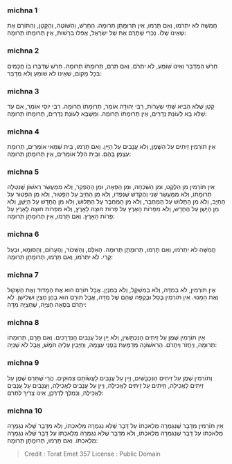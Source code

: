 
### michna 1
חֲמִשָּׁה לֹא יִתְרֹמוּ, וְאִם תָּרְמוּ, אֵין תְּרוּמָתָן תְּרוּמָה. הַחֵרֵשׁ, וְהַשּׁוֹטֶה, וְהַקָּטָן, וְהַתּוֹרֵם אֶת שֶׁאֵינוֹ שֶׁלּוֹ. נָכְרִי שֶׁתָּרַם אֶת שֶׁל יִשְׂרָאֵל, אֲפִלּוּ בִרְשׁוּת, אֵין תְּרוּמָתוֹ תְרוּמָה:

### michna 2
חֵרֵשׁ הַמְדַבֵּר וְאֵינוֹ שׁוֹמֵעַ, לֹא יִתְרֹם. וְאִם תָּרַם, תְּרוּמָתוֹ תְרוּמָה. חֵרֵשׁ שֶׁדִּבְּרוּ בוֹ חֲכָמִים בְּכָל מָקוֹם, שֶׁאֵינוֹ לֹא שׁוֹמֵעַ וְלֹא מְדַבֵּר:

### michna 3
קָטָן שֶׁלֹּא הֵבִיא שְׁתֵּי שְׂעָרוֹת, רַבִּי יְהוּדָה אוֹמֵר, תְּרוּמָתוֹ תְרוּמָה. רַבִּי יוֹסֵי אוֹמֵר, אִם עַד שֶׁלֹּא בָא לְעוֹנַת נְדָרִים, אֵין תְּרוּמָתוֹ תְרוּמָה. וּמִשֶׁבָּא לְעוֹנַת נְדָרִים, תְּרוּמָתוֹ תְרוּמָה:

### michna 4
אֵין תּוֹרְמִין זֵיתִים עַל הַשֶּׁמֶן, וְלֹא עֲנָבִים עַל הַיָּיִן. וְאִם תָּרְמוּ, בֵּית שַׁמַּאי אוֹמְרִים, תְּרוּמַת עַצְמָן בָּהֶם. וּבֵית הִלֵּל אוֹמְרִים, אֵין תְּרוּמָתָן תְּרוּמָה:

### michna 5
אֵין תּוֹרְמִין מִן הַלֶּקֶט, וּמִן הַשִּׁכְחָה, וּמִן הַפֵּאָה, וּמִן הַהֶפְקֵר, וְלֹא מִמַּעֲשֵׂר רִאשׁוֹן שֶׁנִּטְּלָה תְּרוּמָתוֹ, וְלֹא מִמַּעֲשֵׂר שֵׁנִי וְהֶקְדֵּשׁ שֶׁנִּפְדּוּ, וְלֹא מִן הַחַיָּב עַל הַפָּטוּר, וְלֹא מִן הַפָּטוּר עַל הַחַיָּב, וְלֹא מִן הַתָּלוּשׁ עַל הַמְחֻבָּר, וְלֹא מִן הַמְחֻבָּר עַל הַתָּלוּשׁ, וְלֹא מִן הֶחָדָשׁ עַל הַיָּשָׁן, וְלֹא מִן הַיָּשָׁן עַל הֶחָדָשׁ, וְלֹא מִפֵּרוֹת הָאָרֶץ עַל פֵּרוֹת חוּצָה לָאָרֶץ, וְלֹא מִפֵּרוֹת חוּצָה לָאָרֶץ עַל פֵּרוֹת הָאָרֶץ. וְאִם תָּרְמוּ, אֵין תְּרוּמָתָן תְּרוּמָה:

### michna 6
חֲמִשָּׁה לֹא יִתְרֹמוּ, וְאִם תָּרְמוּ, תְּרוּמָתָן תְּרוּמָה. הָאִלֵּם, וְהַשִּׁכּוֹר, וְהֶעָרוֹם, וְהַסּוּמָא, וּבַעַל קֶרִי. לֹא יִתְרֹמוּ, וְאִם תָּרְמוּ, תְּרוּמָתָן תְּרוּמָה:

### michna 7
אֵין תּוֹרְמִין, לֹא בְמִדָּה, וְלֹא בְמִשְׁקָל, וְלֹא בְמִנְיָן. אֲבָל תּוֹרֵם הוּא אֶת הַמָּדוּד וְאֶת הַשָּׁקוּל וְאֶת הַמָּנוּי. אֵין תּוֹרְמִין בְּסַל וּבְקֻפָּה שֶׁהֵם שֶׁל מִדָּה, אֲבָל תּוֹרֵם הוּא בָהֶן חֶצְיָן וּשְׁלִישָׁן. לֹא יִתְרֹם בִּסְאָה חֶצְיָהּ, שֶׁחֶצְיָהּ מִדָּה:

### michna 8
אֵין תּוֹרְמִין שֶׁמֶן עַל זֵיתִים הַנִּכְתָּשִׁין, וְלֹא יַיִן עַל עֲנָבִים הַנִּדְרָכִים. וְאִם תָּרַם, תְּרוּמָתוֹ תְרוּמָה, וְיַחֲזֹר וְיִתְרֹם. הָרִאשׁוֹנָה מְדַמַּעַת בִּפְנֵי עַצְמָהּ, וְחַיָּבִין עָלֶיהָ חֹמֶשׁ, אֲבָל לֹא שְׁנִיָּה:

### michna 9
וְתוֹרְמִין שֶׁמֶן עַל זֵיתִים הַנִּכְבָּשִׁים, וְיַיִן עַל עֲנָבִים לַעֲשׂוֹתָם צִמּוּקִים. הֲרֵי שֶׁתָּרַם שֶׁמֶן עַל זֵיתִים לַאֲכִילָה, וְזֵיתִים עַל זֵיתִים לַאֲכִילָה, וְיַיִן עַל עֲנָבִים לַאֲכִילָה, וָעֲנָבִים עַל עֲנָבִים לַאֲכִילָה, וְנִמְלַךְ לְדָרְכָן, אֵינוֹ צָרִיךְ לִתְרֹם:

### michna 10
אֵין תּוֹרְמִין מִדָּבָר שֶׁנִּגְמְרָה מְלַאכְתּוֹ עַל דָּבָר שֶׁלֹּא נִגְמְרָה מְלַאכְתּוֹ, וְלֹא מִדָּבָר שֶׁלֹּא נִגְמְרָה מְלַאכְתּוֹ עַל דָּבָר שֶׁנִּגְמְרָה מְלַאכְתּוֹ, וְלֹא מִדָּבָר שֶׁלֹּא נִגְמְרָה מְלַאכְתּוֹ עַל דָּבָר שֶׁלֹּא נִגְמְרָה מְלַאכְתּוֹ. וְאִם תָּרְמוּ, תְּרוּמָתָן תְּרוּמָה:

>Credit : Torat Emet 357
>License : Public Domain 